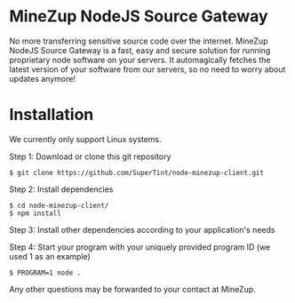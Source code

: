 # MineZup NodeJS Source Gateway

No more transferring sensitive source code over the internet. MineZup NodeJS Source Gateway is a fast, easy and secure solution for running proprietary node software on your servers. It automagically fetches the latest version of your software from our servers, so no need to worry about updates anymore!


# Installation
We currently only support Linux systems.

Step 1: Download or clone this git repository

    $ git clone https://github.com/SuperTint/node-minezup-client.git

Step 2: Install dependencies

    $ cd node-minezup-client/
    $ npm install

Step 3: Install other dependencies according to your application's needs

Step 4: Start your program with your uniquely provided program ID (we used 1 as an example)

    $ PROGRAM=1 node .

Any other questions may be forwarded to your contact at MineZup.
